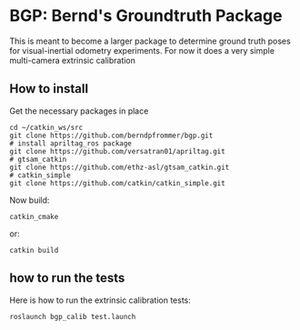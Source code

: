 # BGP: Bernd's Groundtruth Package

This is meant to become a larger package to determine ground truth poses for visual-inertial odometry experiments.
For now it does a very simple multi-camera extrinsic calibration

## How to install

Get the necessary packages in place

    cd ~/catkin_ws/src
	git clone https://github.com/berndpfrommer/bgp.git
	# install apriltag_ros package 
	git clone https://github.com/versatran01/apriltag.git
	# gtsam_catkin
	git clone https://github.com/ethz-asl/gtsam_catkin.git
	# catkin_simple
	git clone https://github.com/catkin/catkin_simple.git

Now build:

    catkin_cmake

or:

	catkin build

## how to run the tests

Here is how to run the extrinsic calibration tests:

    roslaunch bgp_calib test.launch 

